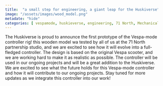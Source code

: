 ```yaml
---
title:  "a small step for engineering, a giant leap for the Huskiverse"
image: "/assets/images/wood_model.png"
metadate: "hide"
categories: [ vespamode, huskieverse, engineering, 71 North, Mechanical engineering,]
---
```

The Huskiverse is proud to announce the first prototype of the Vespa-mode controller rig! this wooden model wa tested by all of us at the 71 North partnership studio, and we are excited to see how it will evolve into a full-fledged controller. The design is based on the original Vespa scooter, and we are working hard to make it as realistic as possible. The controller will be used in our ongoing projects and will be a great addition to the Huskiverse. We are excited to see what the future holds for this Vespa-mode controller and how it will contribute to our ongoing projects. Stay tuned for more updates as we integrate this controller into our work!